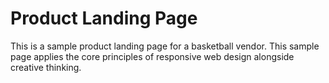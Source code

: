 # Product Landing Page

This is a sample product landing page for a basketball vendor. This sample page applies the core principles of responsive web design alongside creative thinking.
